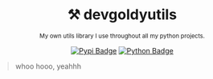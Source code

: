 <div align="center">

  # ⚒ devgoldyutils
  
  <sub>My own utils library I use throughout all my python projects.</sub>
  
  [![Pypi Badge](https://img.shields.io/pypi/v/devgoldyutils?style=flat)](https://pypi.org/project/devgoldyutils "We're on pypi!")
  [![Python Badge](https://img.shields.io/pypi/pyversions/devgoldyutils?style=flat)](https://pypi.org/project/devgoldyutils "Supported python versions.")
  
</div>

> whoo hooo, yeahhh
